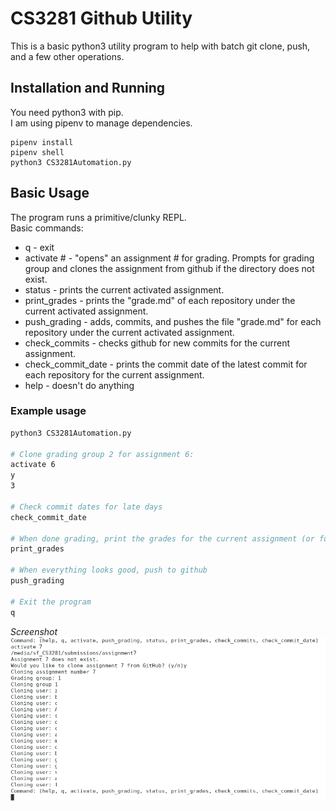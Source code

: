 # CS3281 Github Utility

This is a basic python3 utility program to help with batch git clone, push, and a few other operations.   
## Installation and Running
You need python3 with pip.   
I am using pipenv to manage dependencies.   
```
pipenv install
pipenv shell
python3 CS3281Automation.py
```


## Basic Usage  
The program runs a primitive/clunky REPL.   
Basic commands:
- q    - exit   
- activate #   - "opens" an assignment # for grading. Prompts for grading group and clones the assignment from github if the directory does not exist.   
- status  - prints the current activated assignment.   
- print_grades  - prints the "grade.md" of each repository under the current activated assignment.   
- push_grading  - adds, commits, and pushes the file "grade.md" for each repository under the current activated assignment.   
- check_commits  - checks github for new commits for the current assignment.   
- check_commit_date   - prints the commit date of the latest commit for each repository for the current assignment.   
- help   - doesn't do anything

### Example usage
```bash
python3 CS3281Automation.py

# Clone grading group 2 for assignment 6:
activate 6
y
3

# Check commit dates for late days
check_commit_date

# When done grading, print the grades for the current assignment (or for entering in gradebook)
print_grades

# When everything looks good, push to github
push_grading

# Exit the program
q
```

*Screenshot* 
![screenshot of example](https://raw.githubusercontent.com/tgmeow/CS3281-Automation/master/Example1.PNG)
